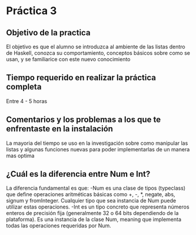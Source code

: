 # Práctica 3

## Objetivo de la practica
El objetivo es que el alumno se introduzca al ambiente de las listas dentro de Haskell, conozca su comportamiento, conceptos básicos sobre como se usan, y se familiarice con este nuevo conocimiento
## Tiempo requerido en realizar la práctica completa
Entre 4 - 5 horas
## Comentarios y los problemas a los que te enfrentaste en la instalación
La mayoria del tiempo se uso en la investigación sobre como manipular las listas y algunas funciones nuevas para poder implementarlas de un manera mas optima
## ¿Cuál es la diferencia entre Num e Int?
La diferencia fundamental es que:
-Num es una clase de tipos (typeclass) que define operaciones aritméticas básicas como +, -, *, negate, abs, signum y fromInteger. Cualquier tipo que sea instancia de Num puede utilizar estas operaciones.
-Int es un tipo concreto que representa números enteros de precisión fija (generalmente 32 o 64 bits dependiendo de la plataforma). Es una instancia de la clase Num, meaning que implementa todas las operaciones requeridas por Num.
